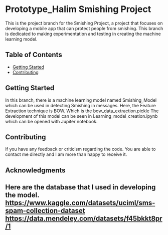# Prototype_Halim Smishing Project

This is the project branch for the Smishing Project, a project that focuses on developing a mobile app that can protect people from smishing. This branch is dedicated to making experimentation and testing in creating the machine learning model.

## Table of Contents

- [Getting Started](#getting-started)
- [Contributing](#contributing)


## Getting Started

In this branch, there is a machine learning model named Smishing_Model which can be used in detecting Smishing in messages.
Here, the Feature Extraction technique is BOW. Which is the bow_data_extraction.pickle
The development of this model can be seen in Learning_model_creation.ipynb which can be opened with Jupiter notebook.

## Contributing

If you have any feedback or criticism regarding the code. You are able to contact me directly and I am more than happy to receive it.

## Acknowledgments

Here are the database that I used in developing the model.
https://www.kaggle.com/datasets/uciml/sms-spam-collection-dataset
https://data.mendeley.com/datasets/f45bkkt8pr/1
---


